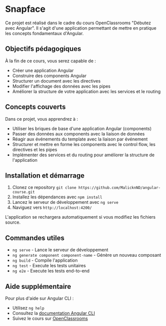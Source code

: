 # Snapface

Ce projet est réalisé dans le cadre du cours OpenClassrooms "Débutez avec Angular". Il s'agit d'une application permettant de mettre en pratique les concepts fondamentaux d'Angular.

## Objectifs pédagogiques

À la fin de ce cours, vous serez capable de :
- Créer une application Angular
- Construire des components Angular
- Structurer un document avec les directives
- Modifier l'affichage des données avec les pipes
- Améliorer la structure de votre application avec les services et le routing

## Concepts couverts

Dans ce projet, vous apprendrez à :
- Utiliser les briques de base d'une application Angular (components)
- Passer des données aux components avec la liaison de données
- Réagir aux événements du template avec la liaison par événement
- Structurer et mettre en forme les components avec le control flow, les directives et les pipes
- Implémenter des services et du routing pour améliorer la structure de l'application

## Installation et démarrage

1. Clonez ce repository `git clone https://github.com/MalicknND/angular-course.git`
2. Installez les dépendances avec `npm install`
3. Lancez le serveur de développement avec `ng serve`
4. Naviguez vers `http://localhost:4200/`

L'application se rechargera automatiquement si vous modifiez les fichiers source.

## Commandes utiles

- `ng serve` - Lance le serveur de développement
- `ng generate component component-name` - Génère un nouveau composant
- `ng build` - Compile l'application
- `ng test` - Execute les tests unitaires
- `ng e2e` - Execute les tests end-to-end

## Aide supplémentaire

Pour plus d'aide sur Angular CLI :
- Utilisez `ng help`
- Consultez la [documentation Angular CLI](https://angular.io/cli)
- Suivez le cours sur [OpenClassrooms](https://openclassrooms.com)

